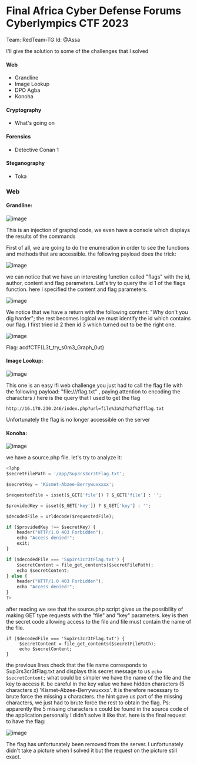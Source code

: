 <h1> Final Africa Cyber Defense Forums Cyberlympics CTF 2023 </h1>

Team: RedTeam-TG
Id: @Assa

I'll give the solution to some of the challenges that I solved

#### Web
- Grandline
- Image Lookup
- DPO Agba
- Konoha
  
#### Cryptography
- What's going on 

#### Forensics
- Detective Conan 1 

#### Steganography
- Toka 


### Web

#### Grandline:

![image](https://github.com/Assa228/Final_ACDF_CTF_2023/blob/main/images/7.png)

This is an injection of graphql code, we even have a console which displays the results of the commands

First of all, we are going to do the enumeration in order to see the functions and methods that are accessible. the following payload does the trick:

![image](https://github.com/Assa228/Final_ACDF_CTF_2023/blob/main/images/1.png)

we can notice that we have an interesting function called "flags" with the id, author, content and flag parameters.
Let's try to query the id 1 of the flags function. here I specified the content and flag parameters.

![image](https://github.com/Assa228/Final_ACDF_CTF_2023/blob/main/images/2.png)


We notice that we have a return with the following content: "Why don't you dig harder"; the rest becomes logical we must identify the id which contains our flag. I first tried id 2 then id 3 which turned out to be the right one.

![image](https://github.com/Assa228/Final_ACDF_CTF_2023/blob/main/images/3.png)

Flag: acdfCTF{L3t_try_s0m3_Graph_0ut}

#### Image Lookup:

![image](https://github.com/Assa228/Final_ACDF_CTF_2023/blob/main/images/6.png)

This one is an easy lfi web challenge you just had to call the flag file with the following payload: "file:///flag.txt" , paying attention to encoding the characters /
here is the query that I used to get the flag

```http://16.170.230.246/index.php?url=file%3a%2f%2f%2fflag.txt```

Unfortunately the flag is no longer accessible on the server

#### Konoha:

![image](https://github.com/Assa228/Final_ACDF_CTF_2023/blob/main/images/4.png)

we have a source.php file. let's try to analyze it:
```python
<?php
$secretFilePath = '/app/Sup3rs3cr3tFlag.txt';

$secretKey = 'Kismet-Abzee-Berrywuxxxxx';

$requestedFile = isset($_GET['file']) ? $_GET['file'] : '';

$providedKey = isset($_GET['key']) ? $_GET['key'] : '';

$decodedFile = urldecode($requestedFile);

if ($providedKey !== $secretKey) {
    header("HTTP/1.0 403 Forbidden");
    echo "Access denied!";
    exit;
}

if ($decodedFile === 'Sup3rs3cr3tFlag.txt') {
    $secretContent = file_get_contents($secretFilePath);
    echo $secretContent;
} else {
    header("HTTP/1.0 403 Forbidden");
    echo "Access denied!";
}
?>
```
after reading we see that the source.php script gives us the possibility of making GET type requests with the "file" and "key" parameters. key is then the secret code allowing access to the file and file must contain the name of the file. 
```
if ($decodedFile === 'Sup3rs3cr3tFlag.txt') {
     $secretContent = file_get_contents($secretFilePath);
     echo $secretContent;
}
```
the previous lines check that the file name corresponds to Sup3rs3cr3tFlag.txt and displays this secret message to us 
```echo $secretContent;```
what could be simpler we have the name of the file and the key to access it.
be careful in the key value we have hidden characters (5 characters x) 'Kismet-Abzee-Berrywuxxxx'.
It is therefore necessary to brute force the missing x characters. the hint gave us part of the missing characters, we just had to brute force the rest to obtain the flag.
Ps: apparently the 5 missing characters x could be found in the source code of the application personally I didn't solve it like that.
here is the final request to have the flag:

![image](https://github.com/Assa228/Final_ACDF_CTF_2023/blob/main/images/5.png)

The flag has unfortunately been removed from the server. I unfortunately didn't take a picture when I solved it but the request on the picture still exact.


